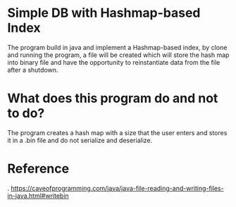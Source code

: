 # Simple DB with Hashmap-based Index
The program build in java and implement a Hashmap-based index, by clone and running the program, a file will be created which will store the hash map into binary file and have the opportunity to reinstantiate data from the file after a shutdown.



# What does this program do and not to do? 
The program creates a hash map with a size that the user enters and stores it in a .bin file and do not serialize and deserialize.

# Reference
. https://caveofprogramming.com/java/java-file-reading-and-writing-files-in-java.html#writebin
